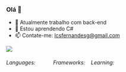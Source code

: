 ### Olá 👋

- 🔭 Atualmente trabalho com back-end
- 🌱 Estou aprendendo C# 
- 📫 Contate-me: lcsfernandesg@gmail.com
<picture>
  <img src="https://github-readme-stats.vercel.app/api?username=lepofernandes&show_icons=true" />
</picture>
  <div style="display: flex;">
  <h6>Languages:</h6>
  <img src="https://img.shields.io/badge/HTML-%20?style=flat-square&logo=html5&logoColor=white&color=700f0a" height="16" />
 
  <img src="https://img.shields.io/badge/CSS3-%20?style=flat-square&logo=css3&logoColor=white&color=4e0b1e" height="16" />
  <img src="https://img.shields.io/badge/JAVASCRIPT-%20?style=flat-square&logo=javascript&logoColor=white&color=3e0928" height="16" />


  <h6>Frameworks:</h6>
  <img src="https://img.shields.io/badge/BULMA-%20?style=flat-square&logo=bulma&logoColor=white&color=230538" height="16" />
  <h6>Learning:</h6>

<img src="https://img.shields.io/badge/TYPESCRIPT-%20?style=flat-square&logo=typescript&logoColor=white&color=1f053a" height="16" />
<img src="https://img.shields.io/badge/React-20232A?style=for-the-badge&logo=react&logoColor=61DAFB" height="16" />
</div>

